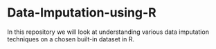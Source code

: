 # Data-Imputation-using-R
In this repository we will look at understanding various data imputation techniques on a chosen built-in  dataset in R.
